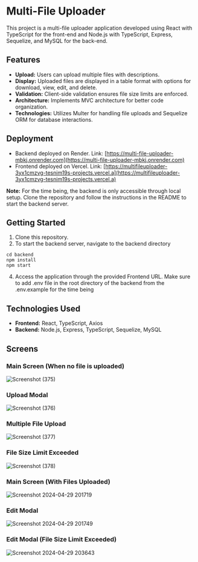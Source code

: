 # Multi-File Uploader

This project is a multi-file uploader application developed using React with TypeScript for the front-end and Node.js with TypeScript, Express, Sequelize, and MySQL for the back-end.

## Features

- **Upload:** Users can upload multiple files with descriptions.
- **Display:** Uploaded files are displayed in a table format with options for download, view, edit, and delete.
- **Validation:** Client-side validation ensures file size limits are enforced.
- **Architecture:** Implements MVC architecture for better code organization.
- **Technologies:** Utilizes Multer for handling file uploads and Sequelize ORM for database interactions.

## Deployment

- Backend deployed on Render. Link: [https://multi-file-uploader-mbkj.onrender.com](https://multi-file-uploader-mbkj.onrender.com)
- Frontend deployed on Vercel. Link: [https://multifileuploader-3yx1cmzvg-tesnim19s-projects.vercel.a](https://multifileuploader-3yx1cmzvg-tesnim19s-projects.vercel.a)

**Note:** For the time being, the backend is only accessible through local setup. Clone the repository and follow the instructions in the README to start the backend server.

## Getting Started

1. Clone this repository.
2. To start the backend server, navigate to the backend directory
```
cd backend
npm install
npm start
```
4. Access the application through the provided Frontend URL.
Make sure to add .env file in the root directory of the backend from the .env.example for the time being

## Technologies Used

- **Frontend:** React, TypeScript, Axios
- **Backend:** Node.js, Express, TypeScript, Sequelize, MySQL

## Screens

### Main Screen (When no file is uploaded)
![Screenshot (375)](https://github.com/Tesnim19/Multi-File-Uploader/assets/87711276/b3246701-f84e-489f-b890-f430b8356a33)
### Upload Modal
![Screenshot (376)](https://github.com/Tesnim19/Multi-File-Uploader/assets/87711276/b4666554-16f9-4754-984b-9bce0a79d70a)
### Multiple File Upload
![Screenshot (377)](https://github.com/Tesnim19/Multi-File-Uploader/assets/87711276/7c39acdd-0ffc-4606-b7ab-906a6d8e5d03)
### File Size Limit Exceeded
![Screenshot (378)](https://github.com/Tesnim19/Multi-File-Uploader/assets/87711276/e13527a5-a412-42cc-a7e7-3aac4e443a1d)
### Main Screen (With Files Uploaded)
![Screenshot 2024-04-29 201719](https://github.com/Tesnim19/Multi-File-Uploader/assets/87711276/49ef69d4-1677-4d15-a721-cf03151953ef)
### Edit Modal
![Screenshot 2024-04-29 201749](https://github.com/Tesnim19/Multi-File-Uploader/assets/87711276/9c4c3cf9-8e68-42d6-bc3a-a2d2edfa6d4e)
### Edit Modal (File Size Limit Exceeded)
![Screenshot 2024-04-29 203643](https://github.com/Tesnim19/Multi-File-Uploader/assets/87711276/98b65801-c758-4fa9-b96f-55da50357881)

